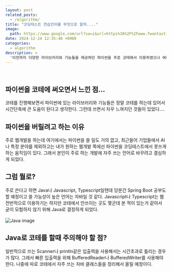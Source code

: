 ```yaml
---
layout: post
related_posts:
  - /algorithm/
title: "코딩테스트 연습언어를 무엇으로 할까...."
image:
  path: https://www.google.com/url?sa=i&url=https%3A%2F%2Fwww.fwantastic.com%2F2020%2F12%2Ffaang-1-leetcode.html&psig=AOvVaw1IoboMajIJ_h50C-wRwz4J&ust=1735309160713000&source=images&cd=vfe&opi=89978449&ved=0CBQQjRxqFwoTCLClycTQxYoDFQAAAAAdAAAAABAE
date: 2024-12-24 12:35:40 +0900
categories:
  - algorithm
description: >
  '이전까지 다양한 라이브러리와 기능들을 제공하던 파이썬을 주로 코테에서 이용하였으나 여러 이유들로 다른 언어로 문제를 풀려고 한다.'
---
```


<br>

## 파이썬을 코테에 써오면서 느낀 점...

코테를 진행해보면서 파이썬에 있는 라이브러리와 기능들은 정말 코테를 하는데 있어서 시간단축에 큰 도움이 된다고 생각한다.
그런데 쓰면서 자꾸 느껴지던 것들이 있었다....<br>

## 파이썬을 버릴려고 하는 이유

주로 웹개발을 하는데 여기에서는 파이썬을 쓸 일도 거의 없고, 최근들어 기업들에서 AI나 특정 분야를 제외하고는 내가 원하는 웹개발 쪽에선 파이썬을 코딩테스트에서 못쓰게 하는 움직임이 있다. 그래서 본인이 주로 하는 개발에 자주 쓰는 언어로 바꾸려고 결심하게 되었다.<br>

## 그럼 뭘로?
주로 쓴다고 하면 Java나 Javascript, Typescript일텐데 당분간 Spring Boot 공부도 할 예정이고 쓸 가능성이 높은 언어는 자바일 것 같다. Javascript나 Typescript는 웹 전반적으로 이용하기는 하지만 코테에서 안쓰이는 곳도 몇군데 본 적이 있는거 같아서 굳이 모험하지 않기 위해 Java로 결정하게 되었다.<br><br>
![Java image](https://www.oracle.com/img/tech/cb88-java-logo-001.jpg)
<br>
## Java로 코테를 할때 주의해야 할 점?
일반적으로 쓰는 Scanner나 println같은 입출력을 사용해서는 시간초과로 틀리는 경우가 많다. 그래서 빠른 입출력을 위해 BufferedReader나 BufferedWriter를 사용해야 한다. 나중에 따로 코테에서 자주 쓰는 자바 클래스들을 정리해서 올릴 예정이다.